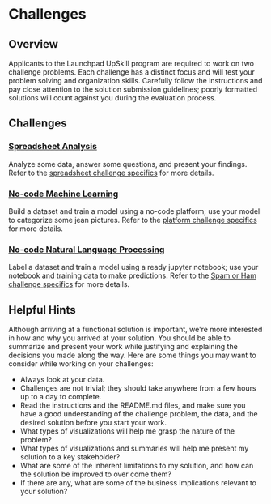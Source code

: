 # Challenges

## Overview

Applicants to the Launchpad UpSkill program are required to work on two challenge problems. Each challenge has a distinct focus and will test your problem solving and organization skills. Carefully follow the instructions and pay close attention to the solution submission guidelines; poorly formatted solutions will count against you during the evaluation process.

## Challenges

### [Spreadsheet Analysis](https://github.com/fellowship/upskill_challenges_02/tree/main/Spreadsheet)

Analyze some data, answer some questions, and present your findings. Refer to the [spreadsheet challenge specifics](https://github.com/fellowship/upskill_challenges_02/tree/main/Spreadsheet) for more details.

### [No-code Machine Learning](https://github.com/fellowship/upskill_challenges_02/tree/main/Platform)

Build a dataset and train a model using a no-code platform; use your model to categorize some jean pictures. Refer to the [platform challenge specifics](https://github.com/fellowship/upskill_challenges_02/tree/main/Platform) for more details.

### [No-code Natural Language Processing](https://github.com/fellowship/upskill_challenges_02/tree/main/Spam%20or%20Ham)

Label a dataset and train a model using a ready jupyter notebook; use your notebook and training data to make predictions. Refer to the [Spam or Ham challenge specifics](https://github.com/fellowship/upskill_challenges_02/blob/main/Spam%20or%20Ham/spam_or_ham_specifications.md) for more details.

## Helpful Hints

Although arriving at a functional solution is important, we're more interested in how and why you arrived at your solution. You should be able to summarize and present your work while justifying and explaining the decisions you made along the way. Here are some things you may want to consider while working on your challenges:

- Always look at your data.
- Challenges are not trivial; they should take anywhere from a few hours up to a day to complete.
- Read the instructions and the README.md files, and make sure you have a good understanding of the challenge problem, the data, and the desired solution before you start your work.
- What types of visualizations will help me grasp the nature of the problem? 
- What types of visualizations and summaries will help me present my solution to a key stakeholder?
- What are some of the inherent limitations to my solution, and how can the solution be improved to over come them?
- If there are any, what are some of the business implications relevant to your solution? 
